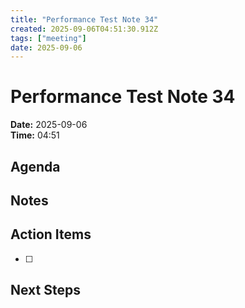 ```yaml
---
title: "Performance Test Note 34"
created: 2025-09-06T04:51:30.912Z
tags: ["meeting"]
date: 2025-09-06
---
```


# Performance Test Note 34

**Date:** 2025-09-06  
**Time:** 04:51  

## Agenda


## Notes


## Action Items
- [ ] 

## Next Steps
